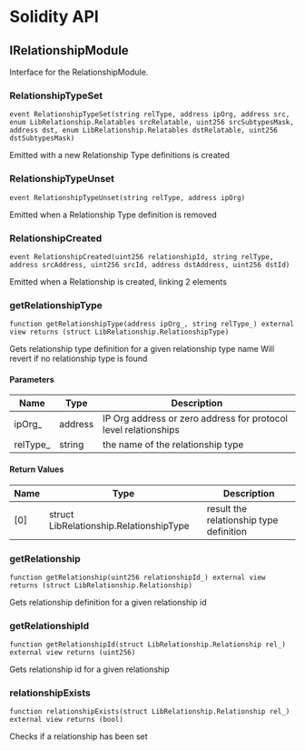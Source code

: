 # Solidity API

## IRelationshipModule

Interface for the RelationshipModule.

### RelationshipTypeSet

```solidity
event RelationshipTypeSet(string relType, address ipOrg, address src, enum LibRelationship.Relatables srcRelatable, uint256 srcSubtypesMask, address dst, enum LibRelationship.Relatables dstRelatable, uint256 dstSubtypesMask)
```

Emitted with a new Relationship Type definitions is created

### RelationshipTypeUnset

```solidity
event RelationshipTypeUnset(string relType, address ipOrg)
```

Emitted when a Relationship Type definition is removed

### RelationshipCreated

```solidity
event RelationshipCreated(uint256 relationshipId, string relType, address srcAddress, uint256 srcId, address dstAddress, uint256 dstId)
```

Emitted when a Relationship is created, linking 2 elements

### getRelationshipType

```solidity
function getRelationshipType(address ipOrg_, string relType_) external view returns (struct LibRelationship.RelationshipType)
```

Gets relationship type definition for a given relationship type name
Will revert if no relationship type is found

#### Parameters

| Name | Type | Description |
| ---- | ---- | ----------- |
| ipOrg_ | address | IP Org address or zero address for protocol level relationships |
| relType_ | string | the name of the relationship type |

#### Return Values

| Name | Type | Description |
| ---- | ---- | ----------- |
| [0] | struct LibRelationship.RelationshipType | result the relationship type definition |

### getRelationship

```solidity
function getRelationship(uint256 relationshipId_) external view returns (struct LibRelationship.Relationship)
```

Gets relationship definition for a given relationship id

### getRelationshipId

```solidity
function getRelationshipId(struct LibRelationship.Relationship rel_) external view returns (uint256)
```

Gets relationship id for a given relationship

### relationshipExists

```solidity
function relationshipExists(struct LibRelationship.Relationship rel_) external view returns (bool)
```

Checks if a relationship has been set

